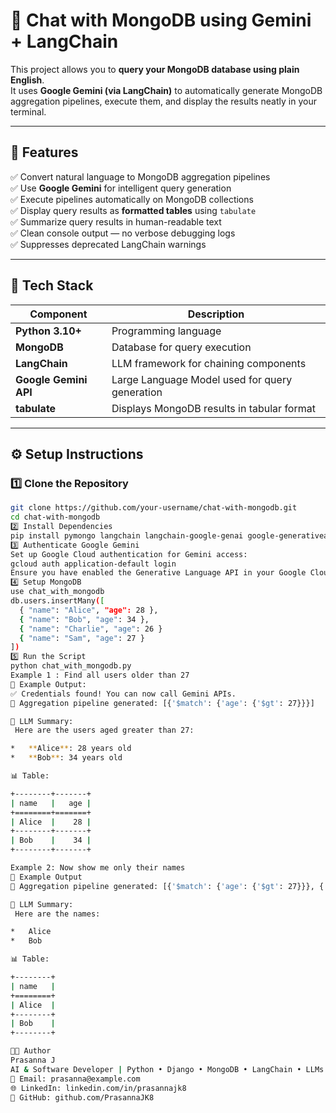 # 🧠 Chat with MongoDB using Gemini + LangChain

This project allows you to **query your MongoDB database using plain English**.  
It uses **Google Gemini (via LangChain)** to automatically generate MongoDB aggregation pipelines, execute them, and display the results neatly in your terminal.

---

## 🚀 Features

✅ Convert natural language to MongoDB aggregation pipelines  
✅ Use **Google Gemini** for intelligent query generation  
✅ Execute pipelines automatically on MongoDB collections  
✅ Display query results as **formatted tables** using `tabulate`  
✅ Summarize query results in human-readable text  
✅ Clean console output — no verbose debugging logs  
✅ Suppresses deprecated LangChain warnings  

---

## 🧩 Tech Stack

| Component | Description |
|------------|-------------|
| **Python 3.10+** | Programming language |
| **MongoDB** | Database for query execution |
| **LangChain** | LLM framework for chaining components |
| **Google Gemini API** | Large Language Model used for query generation |
| **tabulate** | Displays MongoDB results in tabular format |

---

## ⚙️ Setup Instructions

### 1️⃣ Clone the Repository

```bash
git clone https://github.com/your-username/chat-with-mongodb.git
cd chat-with-mongodb
2️⃣ Install Dependencies
pip install pymongo langchain langchain-google-genai google-generativeai tabulate
3️⃣ Authenticate Google Gemini
Set up Google Cloud authentication for Gemini access:
gcloud auth application-default login
Ensure you have enabled the Generative Language API in your Google Cloud project.
4️⃣ Setup MongoDB
use chat_with_mongodb
db.users.insertMany([
  { "name": "Alice", "age": 28 },
  { "name": "Bob", "age": 34 },
  { "name": "Charlie", "age": 26 }
  { "name": "Sam", "age": 27 }
])
5️⃣ Run the Script
python chat_with_mongodb.py
Example 1 : Find all users older than 27
🧾 Example Output:
✅ Credentials found! You can now call Gemini APIs.
🧠 Aggregation pipeline generated: [{'$match': {'age': {'$gt': 27}}}]

💬 LLM Summary:
 Here are the users aged greater than 27:

*   **Alice**: 28 years old
*   **Bob**: 34 years old

📊 Table:

+--------+-------+
| name   |   age |
+========+=======+
| Alice  |    28 |
+--------+-------+
| Bob    |    34 |
+--------+-------+

Example 2: Now show me only their names
🧾 Example Output
🧠 Aggregation pipeline generated: [{'$match': {'age': {'$gt': 27}}}, {'$project': {'name': 1, '_id': 0}}]

💬 LLM Summary:
 Here are the names:

*   Alice
*   Bob

📊 Table:

+--------+
| name   |
+========+
| Alice  |
+--------+
| Bob    |
+--------+

👨‍💻 Author
Prasanna J
AI & Software Developer | Python • Django • MongoDB • LangChain • LLMs
📧 Email: prasanna@example.com
🌐 LinkedIn: linkedin.com/in/prasannajk8
💼 GitHub: github.com/PrasannaJK8

